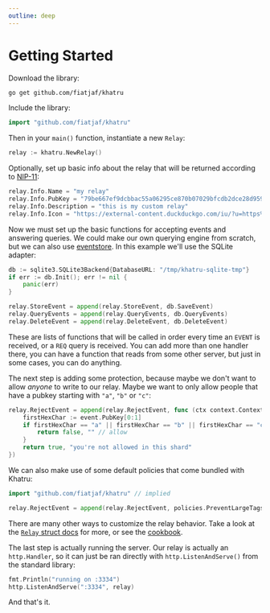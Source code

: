 ```yaml
---
outline: deep
---
```


# Getting Started

Download the library:

```bash
go get github.com/fiatjaf/khatru
```

Include the library:

```go
import "github.com/fiatjaf/khatru"
```

Then in your `main()` function, instantiate a new `Relay`:

```go
relay := khatru.NewRelay()
```

Optionally, set up basic info about the relay that will be returned according to [NIP-11](https://nips.nostr.com/11):

```go
relay.Info.Name = "my relay"
relay.Info.PubKey = "79be667ef9dcbbac55a06295ce870b07029bfcdb2dce28d959f2815b16f81798"
relay.Info.Description = "this is my custom relay"
relay.Info.Icon = "https://external-content.duckduckgo.com/iu/?u=https%3A%2F%2Fliquipedia.net%2Fcommons%2Fimages%2F3%2F35%2FSCProbe.jpg&f=1&nofb=1&ipt=0cbbfef25bce41da63d910e86c3c343e6c3b9d63194ca9755351bb7c2efa3359&ipo=images"
```

Now we must set up the basic functions for accepting events and answering queries. We could make our own querying engine from scratch, but we can also use [eventstore](https://github.com/fiatjaf/eventstore). In this example we'll use the SQLite adapter:

```go
db := sqlite3.SQLite3Backend{DatabaseURL: "/tmp/khatru-sqlite-tmp"}
if err := db.Init(); err != nil {
	panic(err)
}

relay.StoreEvent = append(relay.StoreEvent, db.SaveEvent)
relay.QueryEvents = append(relay.QueryEvents, db.QueryEvents)
relay.DeleteEvent = append(relay.DeleteEvent, db.DeleteEvent)
```

These are lists of functions that will be called in order every time an `EVENT` is received, or a `REQ` query is received. You can add more than one handler there, you can have a function that reads from some other server, but just in some cases, you can do anything.

The next step is adding some protection, because maybe we don't want to allow _anyone_ to write to our relay. Maybe we want to only allow people that have a pubkey starting with `"a"`, `"b"` or `"c"`:

```go
relay.RejectEvent = append(relay.RejectEvent, func (ctx context.Context, event *nostr.Event) (reject bool, msg string) {
	firstHexChar := event.PubKey[0:1]
	if firstHexChar == "a" || firstHexChar == "b" || firstHexChar == "c" {
		return false, "" // allow
	}
	return true, "you're not allowed in this shard"
})
```

We can also make use of some default policies that come bundled with Khatru:

```go
import "github.com/fiatjaf/khatru" // implied

relay.RejectEvent = append(relay.RejectEvent, policies.PreventLargeTags, policies.PreventTimestampsInThePast(time.Hour * 2), policies.PreventTimestampsInTheFuture(time.Minute * 30))
```

There are many other ways to customize the relay behavior. Take a look at the [`Relay` struct docs](https://pkg.go.dev/github.com/fiatjaf/khatru#Relay) for more, or see the [cookbook](/cookbook/).

The last step is actually running the server. Our relay is actually an `http.Handler`, so it can just be ran directly with `http.ListenAndServe()` from the standard library:

```go
fmt.Println("running on :3334")
http.ListenAndServe(":3334", relay)
```

And that's it.
